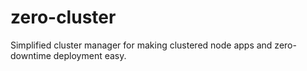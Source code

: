 # zero-cluster
Simplified cluster manager for making clustered node apps and zero-downtime deployment easy.
